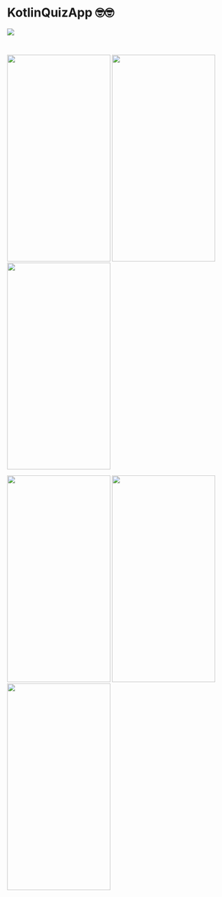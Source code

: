 # KotlinQuizApp 🤓🤓


![](https://media.giphy.com/media/eT2eAGRYCisL0QTn3K/giphy.gif)

</br>

<p align="left" width="100%">
  <img src="https://user-images.githubusercontent.com/73544434/160418789-0d9faedf-2715-4d7b-aa73-06745bd36d09.png" width="240" height="480" />
  <img src="https://user-images.githubusercontent.com/73544434/160418794-66d204a1-3f0a-4b72-9d22-d02bd3890151.png" width="240" height="480" />
  <img src="https://user-images.githubusercontent.com/73544434/160418768-e73083fe-59c4-4cd5-aaf4-d3933fa11985.png" width="240" height="480" />
</p>

<p align="left" width="100%">
  <img src="https://user-images.githubusercontent.com/73544434/160418760-3f92575f-e0fc-4bf0-8773-98d32da6b3db.png" width="240" height="480" />
  <img src="https://user-images.githubusercontent.com/73544434/160418777-46a8f496-acaa-4b93-806f-dfa199ab91c5.png" width="240" height="480" />
  <img src="https://user-images.githubusercontent.com/73544434/160421041-6eeca814-df3d-46cf-82f0-f03c0ad0a3be.png" width="240" height="480" />
</p>
